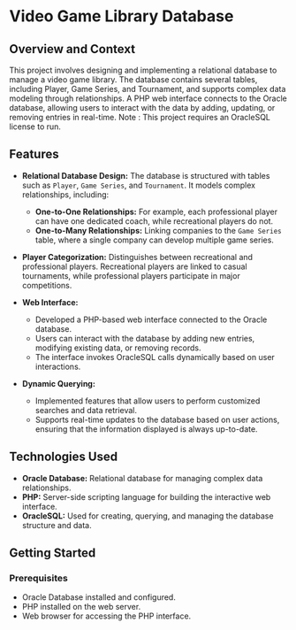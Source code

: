 # Video Game Library Database

## Overview and Context
This project involves designing and implementing a relational database to manage a video game library. The database contains several tables, including Player, Game Series, and Tournament, and supports complex data modeling through relationships. A PHP web interface connects to the Oracle database, allowing users to interact with the data by adding, updating, or removing entries in real-time. Note : This project requires an OracleSQL license to run.

## Features

- **Relational Database Design:** The database is structured with tables such as `Player`, `Game Series`, and `Tournament`. It models complex relationships, including:
  - **One-to-One Relationships:** For example, each professional player can have one dedicated coach, while recreational players do not.
  - **One-to-Many Relationships:** Linking companies to the `Game Series` table, where a single company can develop multiple game series.

- **Player Categorization:** Distinguishes between recreational and professional players. Recreational players are linked to casual tournaments, while professional players participate in major competitions.

- **Web Interface:** 
  - Developed a PHP-based web interface connected to the Oracle database.
  - Users can interact with the database by adding new entries, modifying existing data, or removing records.
  - The interface invokes OracleSQL calls dynamically based on user interactions.

- **Dynamic Querying:** 
  - Implemented features that allow users to perform customized searches and data retrieval.
  - Supports real-time updates to the database based on user actions, ensuring that the information displayed is always up-to-date.

## Technologies Used

- **Oracle Database:** Relational database for managing complex data relationships.
- **PHP:** Server-side scripting language for building the interactive web interface.
- **OracleSQL:** Used for creating, querying, and managing the database structure and data.

## Getting Started

### Prerequisites
- Oracle Database installed and configured.
- PHP installed on the web server.
- Web browser for accessing the PHP interface.

